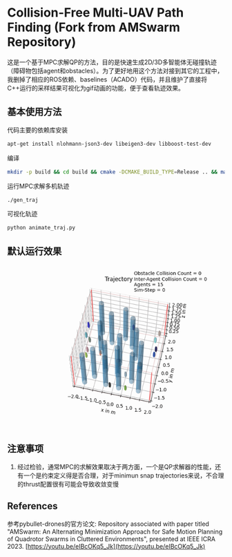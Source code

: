 # Collision-Free Multi-UAV Path Finding (Fork from AMSwarm Repository)
这是一个基于MPC求解QP的方法，目的是快速生成2D/3D多智能体无碰撞轨迹（障碍物包括agent和obstacles）。为了更好地用这个方法对接到其它的工程中，我删掉了相应的ROS依赖、baselines（ACADO）代码，并且维护了直接将C++运行的采样结果可视化为gif动画的功能，便于查看轨迹效果。

## 基本使用方法
代码主要的依赖库安装
```sh
apt-get install nlohmann-json3-dev libeigen3-dev libboost-test-dev
```
编译
```sh
mkdir -p build && cd build && cmake -DCMAKE_BUILD_TYPE=Release .. && make
```
运行MPC求解多机轨迹
```sh
./gen_traj
```
可视化轨迹
```sh
python animate_traj.py
```
## 默认运行效果
![](https://github.com/superboySB/AMSwarm/blob/main/docs/animate.gif)

## 注意事项
1. 经过检验，通常MPC的求解效果取决于两方面，一个是QP求解器的性能，还有一个是约束定义得是否合理，对于minimun snap trajectories来说，不合理的thrust配置很有可能会导致收敛变慢

## References
参考pybullet-drones的官方论文: Repository associated with paper titled "AMSwarm: An Alternating Minimization Approach for Safe Motion Planning of Quadrotor Swarms in Cluttered Environments", presented at IEEE ICRA 2023. [https://youtu.be/eIBcOKq5_Jk](https://youtu.be/eIBcOKq5_Jk)
